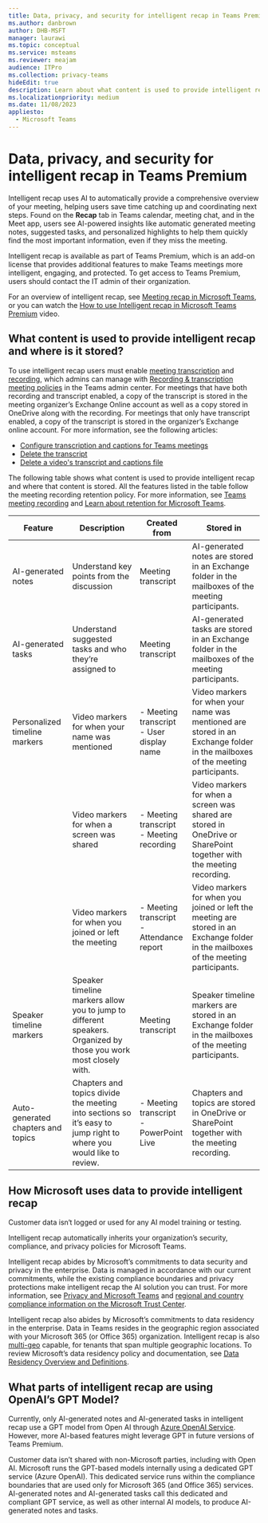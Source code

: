 ```yaml
---
title: Data, privacy, and security for intelligent recap in Teams Premium
ms.author: danbrown
author: DHB-MSFT
manager: laurawi
ms.topic: conceptual
ms.service: msteams
ms.reviewer: meajam
audience: ITPro
ms.collection: privacy-teams
hideEdit: true
description: Learn about what content is used to provide intelligent recap and how intelligent recap uses AI
ms.localizationpriority: medium
ms.date: 11/08/2023
appliesto: 
  - Microsoft Teams
---
```


# Data, privacy, and security for intelligent recap in Teams Premium

Intelligent recap uses AI to automatically provide a comprehensive overview of your meeting, helping users save time catching up and coordinating next steps. Found on the **Recap** tab in Teams calendar, meeting chat, and in the Meet app, users see AI-powered insights like automatic generated meeting notes, suggested tasks, and personalized highlights to help them quickly find the most important information, even if they miss the meeting. 

Intelligent recap is available as part of Teams Premium, which is an add-on license that provides additional features to make Teams meetings more intelligent, engaging, and protected. To get access to Teams Premium, users should contact the IT admin of their organization.

For an overview of intelligent recap, see [Meeting recap in Microsoft Teams](https://support.microsoft.com/office/c2e3a0fe-504f-4b2c-bf85-504938f110ef), or you can watch the [How to use Intelligent recap in Microsoft Teams Premium](https://www.youtube.com/watch?v=n-ub_VdpkAI) video.

## What content is used to provide intelligent recap and where is it stored?

To use intelligent recap users must enable [meeting transcription](https://support.microsoft.com/office/dc1a8f23-2e20-4684-885e-2152e06a4a8b) and [recording](https://support.microsoft.com/office/34dfbe7f-b07d-4a27-b4c6-de62f1348c24), which admins can manage with [Recording & transcription meeting policies](../settings-policies-reference.md#related-articles-for-recording--transcription-policies) in the Teams admin center. For meetings that have both recording and transcript enabled, a copy of the transcript is stored in the meeting organizer’s Exchange Online account as well as a copy stored in OneDrive along with the recording. For meetings that only have transcript enabled, a copy of the transcript is stored in the organizer’s Exchange online account. For more information, see the following articles:

- [Configure transcription and captions for Teams meetings](../meeting-transcription-captions.md)
- [Delete the transcript](https://support.microsoft.com/office/dc1a8f23-2e20-4684-885e-2152e06a4a8b#bkmk_delete)
- [Delete a video's transcript and captions file](https://support.microsoft.com/office/da0c37a4-b32b-4394-9ab7-e975ab94a0f2)

The following table shows what content is used to provide intelligent recap and where that content is stored. All the features listed in the table follow the meeting recording retention policy. For more information, see [Teams meeting recording](../meeting-recording.md?tabs=meeting-policy) and [Learn about retention for Microsoft Teams](/purview/retention-policies-teams).

|Feature  |Description  |Created from  |Stored in  |
|---------|---------|---------|---------|
|AI-generated notes|Understand key points from the discussion|Meeting transcript|AI-generated notes are stored in an Exchange folder in the mailboxes of the meeting participants.|
|AI-generated tasks|Understand suggested tasks and who they’re assigned to|Meeting transcript|AI-generated tasks are stored in an Exchange folder in the mailboxes of the meeting participants.|
|Personalized timeline markers|Video markers for when your name was mentioned|- Meeting transcript </br> - User display name|Video markers for when your name was mentioned are stored in an Exchange folder in the mailboxes of the meeting participants.|
||Video markers for when a screen was shared|- Meeting transcript </br> - Meeting recording|Video markers for when a screen was shared are stored in OneDrive or SharePoint together with the meeting recording.|
||Video markers for when you joined or left the meeting|- Meeting transcript </br> - Attendance report|Video markers for when you joined or left the meeting are stored in an Exchange folder in the mailboxes of the meeting participants.|
|Speaker timeline markers|Speaker timeline markers allow you to jump to different speakers. Organized by those you work most closely with.|Meeting transcript|Speaker timeline markers are stored in an Exchange folder in the mailboxes of the meeting participants.|
|Auto-generated chapters and topics|Chapters and topics divide the meeting into sections so it’s easy to jump right to where you would like to review.|- Meeting transcript </br> - PowerPoint Live|Chapters and topics are stored in OneDrive or SharePoint together with the meeting recording.|

## How Microsoft uses data to provide intelligent recap

Customer data isn‘t logged or used for any AI model training or testing.

Intelligent recap automatically inherits your organization’s security, compliance, and privacy policies for Microsoft Teams.

Intelligent recap abides by Microsoft’s commitments to data security and privacy in the enterprise. Data is managed in accordance with our current commitments, while the existing compliance boundaries and privacy protections make intelligent recap the AI solution you can trust. For more information, see [Privacy and Microsoft Teams](teams-privacy.md) and [regional and country compliance information on the Microsoft Trust Center](https://www.microsoft.com/trust-center/compliance/regional-country-compliance).

Intelligent recap also abides by Microsoft’s commitments to data residency in the enterprise. Data in Teams resides in the geographic region associated with your Microsoft 365 (or Office 365) organization. Intelligent recap is also [multi-geo](/microsoft-365/enterprise/microsoft-365-multi-geo) capable, for tenants that span multiple geographic locations. To review Microsoft’s data residency policy and documentation, see [Data Residency Overview and Definitions](/microsoft-365/enterprise/m365-dr-overview).

## What parts of intelligent recap are using OpenAI’s GPT Model?

Currently, only AI-generated notes and AI-generated tasks in intelligent recap use a GPT model from Open AI through [Azure OpenAI Service](https://azure.microsoft.com/products/ai-services/openai-service/). However, more AI-based features might leverage GPT in future versions of Teams Premium.

Customer data isn’t shared with non-Microsoft parties, including with Open AI. Microsoft runs the GPT-based models internally using a dedicated GPT service (Azure OpenAI). This dedicated service runs within the compliance boundaries that are used only for Microsoft 365 (and Office 365) services. AI-generated notes and AI-generated tasks call this dedicated and compliant GPT service, as well as other internal AI models, to produce AI-generated notes and tasks.